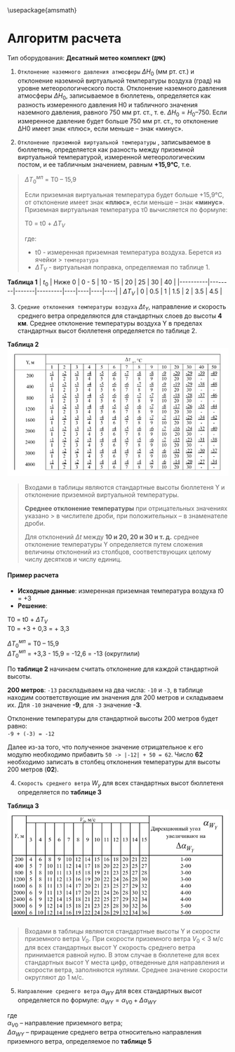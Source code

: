 \usepackage{amsmath}

# Алгоритм расчета 
Тип оборудования: **Десатный метео комплект (`ДМК`)**

1. `Отклонение наземного давления атмосферы` $ΔH_{0}$ (мм рт. ст.) и отклонение наземной виртуальной температуры воздуха (град) на уровне метеорологического поста. Отклонение наземного давления атмосферы $ΔH_{0}$, записываемое в бюллетень, определяется как разность измеренного давления Н0 и табличного значения наземного давления, равного 750 мм рт. ст., т. е. $ΔН_{0} = Н_{0} – 750$.
Если измеренное давление будет больше 750 мм рт. ст., то отклонение ΔН0 имеет знак «плюс», если меньше – знак «минус».

2. `Отклонение приземной виртуальной температуры` ,  записываемое в бюллетень, определяется как разность между приземной виртуальной температурой, измеренной метеорологическим постом, 
и ее табличным значением, равным **+15,9°С**, т.е.

>
> $ΔT_{0}^{мп}$ = T0  – 15,9
>
>
>Если приземная  виртуальная температура будет больше +15,9°С, 
> от отклонение  имеет знак **«плюс»**, если меньше – знак **«минус»**.
> Приземная виртуальная температура τ0 вычисляется по формуле:
> 
> T0 = t0  + $ΔТ_{V}$
> 
> где:
> - t0 - измеренная приземная температура воздуха. Берется из ячейки > `температура`
> - $ΔТ_{V}$ - виртуальная поправка, определяемая по таблице 1.

**Таблица 1**
|  $t_{0}$ | Ниже 0 | 0 - 5 | 10 - 15 | 20 | 25 | 30 | 40 |
|----------|--------|-------|---------|----|----|----|----|
| $ΔТ_{V}$ | 0      | 0.5   | 1       | 1.5  | 2  | 3.5 | 4.5 |

3. `Средние отклонения температуры воздуха`  $Δt_{Y}$, направление и скорость среднего ветра определяются для стандартных слоев до высоты **4 км**. Среднее отклонение температуры воздуха Y в пределах стандартных высот бюллетеня определяется по таблице 2.

**Таблица 2**
![](./_Images/13.png)

> Входами в таблицы являются стандартные высоты бюллетеня Y 
> и отклонение приземной виртуальной температуры.
> 
> **Среднее отклонение температуры** при отрицательных значениях  указано > в числителе дроби, при положительных – в знаменателе дроби.
> 
> Для отклонений $Δt$ между **10 и 20, 20 и 30 и т. д.** среднее отклонение температуры Y определяется путем сложения величины отклонений из столбцов, соответствующих целому числу десятков и числу единиц.


#### Пример расчета
- **Исходные данные**: измеренная приземная температура воздуха $t0$ = +3
- **Решение**:

T0 = t0  + $ΔТ_{V}$<br>
T0 = +3 + 0,3 = + 3,3

$ΔT_{0}^{мп}$ = T0  – 15,9<br>
$ΔT_{0}^{мп}$ = +3,3 - 15,9 =  -12,6 = -13 (округлили)

По **таблице 2**  начинаем считать отклонение для каждой стандартной высоты. 

**200 метров**: `-13` раскладываем на два числа: `-10` и `-3`, в таблице находим соответствующие им значения для 200 метров и складываем их. 
Для `-10` значение **-9**, для `-3` значение **-3**.  

Отклонение температуры для стандартной высоты 200 метров будет равно:        
`-9 + (-3) = -12`  
 
Далее из-за того, что полученное значение отрицательное к его модулю необходимо прибавить `50 -> |-12| + 50 = 62`. 
Число **62** необходимо записать в столбец отклонения температуры для высоты 200 метров (**02**). 


4. `Скорость среднего ветра` $W_{у}$ для всех стандартных высот бюллетеня определяется по **таблице 3**

**Таблица 3**
![](./_Images/14.png)

> Входами в таблицы являются стандартные высоты 
Y и скорости приземного ветра $V_{0}$.
> При скорости приземного ветра $V_{0}$  < 3 м/с для всех стандартных высот Y скорость среднего ветра принимается равной нулю. В этом случае в бюллетене для всех стандартных высот Y места цифр, отведенные для направления и скорости ветра, заполняются нулями. Среднее значение скорости округляют до 1 м/с.


5. `Направление среднего ветра` $α_{WY}$ для всех стандартных высот определяется по формуле: 
$α_{WY} = α_{V0} + Δα_{WY}$

где<br>
$α_{V0}$ – направление приземного ветра;<br>
$Δα_{WY}$ – приращение среднего ветра относительно направления приземного ветра, определяемое по **таблице 5**





